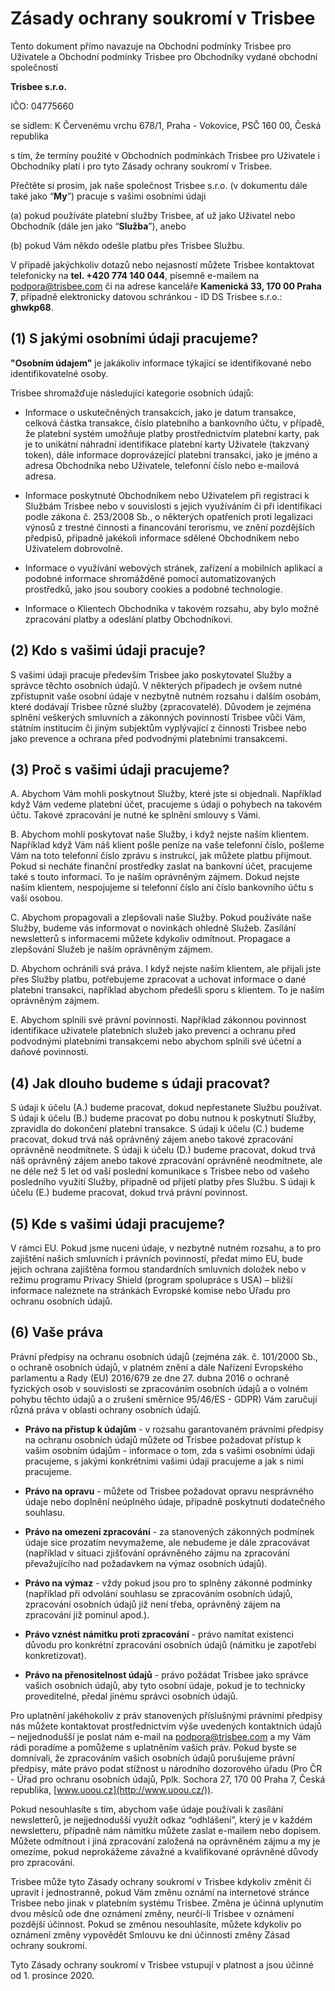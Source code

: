 # Zásady ochrany soukromí v Trisbee

Tento dokument přímo navazuje na Obchodní podmínky Trisbee pro Uživatele
a Obchodní podmínky Trisbee pro Obchodníky vydané obchodní společností

**Trisbee s.r.o.**

IČO: 04775660

se sídlem: K Červenému vrchu 678/1, Praha - Vokovice, PSČ 160 00, Česká
republika

s tím, že termíny použité v Obchodních podmínkách Trisbee pro Uživatele
i Obchodníky platí i pro tyto Zásady ochrany soukromí v Trisbee.

Přečtěte si prosím, jak naše společnost Trisbee s.r.o. (v dokumentu dále
také jako “**My**”) pracuje s vašimi osobními údaji

\(a) pokud používáte platební služby Trisbee, ať už jako Uživatel nebo
Obchodník (dále jen jako “**Služba**”), anebo

\(b) pokud Vám někdo odešle platbu přes Trisbee Službu.

V případě jakýchkoliv dotazů nebo nejasností můžete Trisbee kontaktovat
telefonicky na **tel. +420 774 140 044**, písemně e-mailem na
[podpora@trisbee.com](mailto:podpora@trisbee.com) či na adrese
kanceláře **Kamenická 33, 170 00 Praha 7**, případně elektronicky datovou
schránkou - ID DS Trisbee s.r.o.: **ghwkp68**.

## (1) S jakými osobními údaji pracujeme?

**"Osobním údajem"** je jakákoliv informace týkající se identifikované
nebo identifikovatelné osoby.

Trisbee shromažďuje následující kategorie osobních údajů:

-   Informace o uskutečněných transakcích, jako je datum transakce, celková částka transakce, číslo platebního a bankovního účtu, v případě, že platební systém umožňuje platby prostřednictvím platební karty, pak je to unikátní náhradní identifikace platební karty Uživatele (takzvaný token), dále informace doprovázející platební transakci, jako je jméno a adresa Obchodníka nebo Uživatele, telefonní číslo nebo e-mailová adresa.

-   Informace poskytnuté Obchodníkem nebo Uživatelem při registraci k Službám Trisbee nebo v souvislosti s jejich využíváním či při identifikaci podle zákona č. 253/2008 Sb., o některých opatřeních proti legalizaci výnosů z trestné činnosti a financování terorismu, ve znění pozdějších předpisů, případně jakékoli informace sdělené Obchodníkem nebo Uživatelem dobrovolně.

-   Informace o využívání webových stránek, zařízení a mobilních aplikací a podobné informace shromážděné pomocí automatizovaných prostředků, jako jsou soubory cookies a podobné technologie.

-   Informace o Klientech Obchodníka v takovém rozsahu, aby bylo možné zpracování platby a odeslání platby Obchodníkovi.

## (2) Kdo s vašimi údaji pracuje?

S vašimi údaji pracuje především Trisbee jako poskytovatel Služby a
správce těchto osobních údajů. V některých případech je ovšem nutné
zpřístupnit vaše osobní údaje v nezbytně nutném rozsahu i dalším osobám,
které dodávají Trisbee různé služby (zpracovatelé). Důvodem je zejména
splnění veškerých smluvních a zákonných povinností Trisbee vůči Vám,
státním institucím či jiným subjektům vyplývající z činnosti Trisbee
nebo jako prevence a ochrana před podvodnými platebními transakcemi.

## (3) Proč s vašimi údaji pracujeme?

A.  Abychom Vám mohli poskytnout Služby, které jste si objednali.
Například když Vám vedeme platební účet, pracujeme s údaji o
pohybech na takovém účtu. Takové zpracování je nutné ke splnění
smlouvy s Vámi.

B.  Abychom mohli poskytovat naše Služby, i když nejste naším klientem.
Například když Vám náš klient pošle peníze na vaše telefonní číslo,
pošleme Vám na toto telefonní číslo zprávu s instrukcí, jak můžete
platbu přijmout. Pokud si necháte finanční prostředky zaslat na
bankovní účet, pracujeme také s touto informací. To je naším
oprávněným zájmem. Dokud nejste naším klientem, nespojujeme si
telefonní číslo ani číslo bankovního účtu s vaší osobou.

C.  Abychom propagovali a zlepšovali naše Služby. Pokud používáte naše
Služby, budeme vás informovat o novinkách ohledně Služeb. Zasílání
newsletterů s informacemi můžete kdykoliv odmítnout. Propagace a
zlepšování Služeb je naším oprávněným zájmem.

D.  Abychom ochránili svá práva. I když nejste naším klientem, ale
přijali jste přes Služby platbu, potřebujeme zpracovat a uchovat
informace o dané platební transakci, například abychom předešli
sporu s klientem. To je naším oprávněným zájmem.

E.  Abychom splnili své právní povinnosti. Například zákonnou povinnost
identifikace uživatele platebních služeb jako prevenci a ochranu
před podvodnými platebními transakcemi nebo abychom splnili své
účetní a daňové povinnosti.

## (4) Jak dlouho budeme s údaji pracovat?

S údaji k účelu (A.) budeme pracovat, dokud nepřestanete Službu
používat. S údaji k účelu (B.) budeme pracovat po dobu nutnou k
poskytnutí Služby, zpravidla do dokončení platební transakce. S údaji k
účelu (C.) budeme pracovat, dokud trvá náš oprávněný zájem anebo takové
zpracování oprávněně neodmítnete. S údaji k účelu (D.) budeme pracovat,
dokud trvá náš oprávněný zájem anebo takové zpracování oprávněně
neodmítnete, ale ne déle než 5 let od vaší poslední komunikace s Trisbee
nebo od vašeho posledního využití Služby, případně od přijetí platby
přes Službu. S údaji k účelu (E.) budeme pracovat, dokud trvá právní
povinnost.

## (5) Kde s vašimi údaji pracujeme?

V rámci EU. Pokud jsme nuceni údaje, v nezbytně nutném rozsahu, a to pro
zajištění našich smluvních i právních povinností, předat mimo EU, bude
jejich ochrana zajištěna formou standardních smluvních doložek nebo v
režimu programu Privacy Shield (program spolupráce s USA) – bližší
informace naleznete na stránkách Evropské komise nebo Úřadu pro ochranu
osobních údajů.

## (6) Vaše práva

Právní předpisy na ochranu osobních údajů (zejména zák. č. 101/2000 Sb.,
o ochraně osobních údajů, v platném znění a dále Nařízení Evropského
parlamentu a Rady (EU) 2016/679 ze dne 27. dubna 2016 o ochraně
fyzických osob v souvislosti se zpracováním osobních údajů a o volném
pohybu těchto údajů a o zrušení směrnice 95/46/ES - GDPR) Vám zaručují
různá práva v oblasti ochrany osobních údajů.

-   **Právo na přístup k údajům** - v rozsahu garantovaném právními
    předpisy na ochranu osobních údajů můžete od Trisbee požadovat
    přístup k vašim osobním údajům - informace o tom, zda s vašimi
    osobními údaji pracujeme, s jakými konkrétními vašimi údaji
    pracujeme a jak s nimi pracujeme.

-   **Právo na opravu** - můžete od Trisbee požadovat opravu nesprávného
    údaje nebo doplnění neúplného údaje, případně poskytnutí
    dodatečného souhlasu.

-   **Právo na omezení zpracování** - za stanovených zákonných podmínek
    údaje sice prozatím nevymažeme, ale nebudeme je dále zpracovávat
    (například v situaci zjišťování oprávněného zájmu na zpracování
    převažujícího nad požadavkem na výmaz osobních údajů).

-   **Právo na výmaz** - vždy pokud jsou pro to splněny zákonné podmínky
    (například při odvolání souhlasu se zpracováním osobních údajů,
    zpracování osobních údajů již není třeba, oprávněný zájem na
    zpracování již pominul apod.).

-   **Právo vznést námitku proti zpracování** - právo namítat existenci
    důvodu pro konkrétní zpracování osobních údajů (námitku je
    zapotřebí konkretizovat).

-   **Právo na přenositelnost údajů** - právo požádat Trisbee jako
    správce vašich osobních údajů, aby tyto osobní údaje, pokud je to
    technicky proveditelné, předal jinému správci osobních údajů.

Pro uplatnění jakéhokoliv z práv stanovených příslušnými právními
předpisy nás můžete kontaktovat prostřednictvím výše uvedených
kontaktních údajů – nejjednodušší je poslat nám e-mail na
[podpora@trisbee.com](mailto:podpora@trisbee.com) a my Vám rádi
poradíme a pomůžeme s uplatněním vašich práv. Pokud byste se domnívali,
že zpracováním vašich osobních údajů porušujeme právní předpisy, máte
právo podat stížnost u národního dozorového úřadu (Pro ČR - Úřad pro
ochranu osobních údajů, Pplk. Sochora 27, 170 00 Praha 7, Česká
republika, [www.uoou.cz](http://www.uoou.cz/)).

Pokud nesouhlasíte s tím, abychom vaše údaje používali k zasílání
newsletterů, je nejjednodušší využít odkaz “odhlášení”, který je v
každém newsletteru, případně nám námitku můžete zaslat e-mailem nebo
dopisem. Můžete odmítnout i jiná zpracování založená na oprávněném zájmu
a my je omezíme, pokud neprokážeme závažné a kvalifikované oprávněné
důvody pro zpracování.

Trisbee může tyto Zásady ochrany soukromí v Trisbee kdykoliv změnit či
upravit i jednostranně, pokud Vám změnu oznámí na internetové stránce
Trisbee nebo jinak v platebním systému Trisbee. Změna je účinná
uplynutím dvou měsíců ode dne oznámení změny, neurčí-li Trisbee v
oznámení pozdější účinnost. Pokud se změnou nesouhlasíte, můžete
kdykoliv po oznámení změny vypovědět Smlouvu ke dni účinnosti změny
Zásad ochrany soukromí.

Tyto Zásady ochrany soukromí v Trisbee vstupují v platnost a jsou účinné
od 1. prosince 2020.
